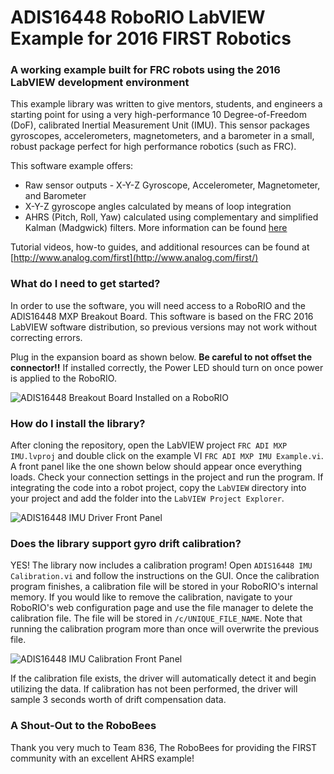 # ADIS16448 RoboRIO LabVIEW Example for 2016 FIRST Robotics
### A working example built for FRC robots using the 2016 LabVIEW development environment

This example library was written to give mentors, students, and engineers a starting point for using a very high-performance 10 Degree-of-Freedom (DoF), calibrated Inertial Measurement Unit (IMU). This sensor packages gyroscopes, accelerometers, magnetometers, and a barometer in a small, robust package perfect for high performance robotics (such as FRC). 

This software example offers:
- Raw sensor outputs - X-Y-Z Gyroscope, Accelerometer, Magnetometer, and Barometer
- X-Y-Z gyroscope angles calculated by means of loop integration
- AHRS (Pitch, Roll, Yaw) calculated using complementary and simplified Kalman (Madgwick) filters. More information can be found [here](http://www.x-io.co.uk/open-source-imu-and-ahrs-algorithms/)

Tutorial videos, how-to guides, and additional resources can be found at [http://www.analog.com/first](http://www.analog.com/first/)

### What do I need to get started?

In order to use the software, you will need access to a RoboRIO and the ADIS16448 MXP Breakout Board. This software is based on the FRC 2016 LabVIEW software distribution, so previous versions may not work without correcting errors. 

Plug in the expansion board as shown below. **Be careful to not offset the connector!!** If installed correctly, the Power LED should turn on once power is applied to the RoboRIO.

![ADIS16448 Breakout Board Installed on a RoboRIO](https://raw.githubusercontent.com/juchong/ADIS16448-RoboRIO-Driver/master/Reference/IMG_5514.JPG)

### How do I install the library?

After cloning the repository, open the LabVIEW project `FRC ADI MXP IMU.lvproj` and double click on the example VI `FRC ADI MXP IMU Example.vi`. A front panel like the one shown below should appear once everything loads. Check your connection settings in the project and run the program. If integrating the code into a robot project, copy the `LabVIEW` directory into your project and add the folder into the `LabVIEW Project Explorer`.

![ADIS16448 IMU Driver Front Panel](https://raw.githubusercontent.com/juchong/ADIS16448-RoboRIO-Driver/master/Reference/FrontPanel.PNG)

### Does the library support gyro drift calibration?

YES! The library now includes a calibration program! Open  `ADIS16448 IMU Calibration.vi` and follow the instructions on the GUI. Once the calibration program finishes, a calibration file will be stored in your RoboRIO's internal memory. If you would like to remove the calibration, navigate to your RoboRIO's web configuration page and use the file manager to delete the calibration file. The file will be stored in `/c/UNIQUE_FILE_NAME`. Note that running the calibration program more than once will overwrite the previous file.

![ADIS16448 IMU Calibration Front Panel](https://raw.githubusercontent.com/juchong/ADIS16448-RoboRIO-Driver/master/Reference/Calibrate.PNG)

If the calibration file exists, the driver will automatically detect it and begin utilizing the data. If calibration has not been performed, the driver will sample 3 seconds worth of drift compensation data.

### A Shout-Out to the RoboBees
Thank you very much to Team 836, The RoboBees for providing the FIRST community with an excellent AHRS example! 
